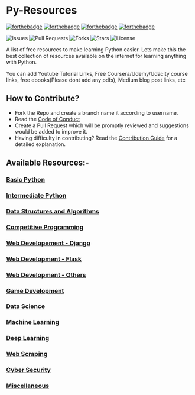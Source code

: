 # Py-Resources

[![forthebadge](https://forthebadge.com/images/badges/built-by-developers.svg)](https://forthebadge.com)
[![forthebadge](https://forthebadge.com/images/badges/built-with-love.svg)](https://forthebadge.com)
[![forthebadge](https://forthebadge.com/images/badges/built-with-swag.svg)](https://forthebadge.com)
[![forthebadge](https://forthebadge.com/images/badges/made-with-python.svg)](https://forthebadge.com)


![Issues](https://img.shields.io/github/issues/Python-World/Py-Resources)
![Pull Requests](https://img.shields.io/github/issues-pr/Python-World/Py-Resources)
![Forks](https://img.shields.io/github/forks/Python-World/Py-Resources)
![Stars](https://img.shields.io/github/stars/Python-World/Py-Resources)
![License](https://img.shields.io/github/license/Python-World/Py-Resources)


A list of  free resources to make learning Python easier.
Lets make this the best collection of resources available on the internet for learning anything with Python.

You can add Youtube Tutorial Links, Free Coursera/Udemy/Udacity course links, free ebooks(Please dont add any pdfs), Medium blog post links, etc


## How to Contribute?

- Fork the Repo and create a branch name it according to username.
- Read the [Code of Conduct](https://github.com/Python-World/Py-Resources/blob/master/CODE_OF_CONDUCT.md)
- Create a Pull Request which will be promptly reviewed and suggestions would be added to improve it.
- Having difficulty in contributing? Read the [Contribution Guide](https://github.com/Python-World/Py-Resources/blob/master/CONTRIBUTING.md) for a detailed explanation.


## Available Resources:-

### [Basic Python](https://github.com/Python-World/Py-Resources/tree/main/Basic_Python)

### [Intermediate Python](https://github.com/Python-World/Py-Resources/tree/main/Intermediate)

### [Data Structures and Algorithms](https://github.com/Python-World/Py-Resources/tree/main/DSA)

### [Competitive Programming](https://github.com/Python-World/Py-Resources/tree/main/Competitive_Programming)

### [Web Developement - Django](https://github.com/Python-World/Py-Resources/tree/main/Django)

### [Web Development - Flask](https://github.com/Python-World/Py-Resources/tree/main/Flask)

### [Web Development - Others](https://github.com/Python-World/Py-Resources/tree/main/Web_Others)

### [Game Development](https://github.com/Python-World/Py-Resources/tree/main/Game_development)

### [Data Science](https://github.com/Python-World/Py-Resources/tree/main/Data_Science)

### [Machine Learning](https://github.com/Python-World/Py-Resources/tree/main/Machine_Learning)

### [Deep Learning](https://github.com/Python-World/Py-Resources/tree/main/Deep_Learning)

### [Web Scraping](https://github.com/Python-World/Py-Resources/tree/main/Web_Scraping)

### [Cyber Security](https://github.com/Python-World/Py-Resources/tree/main/Cyber_Security)

### [Miscellaneous](https://github.com/Python-World/Py-Resources/tree/main/Miscellaneous)

